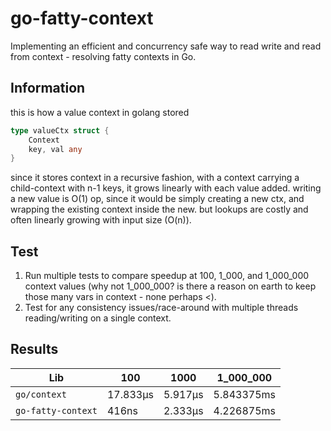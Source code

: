 # go-fatty-context
Implementing an efficient and concurrency safe way to read write and read from context - resolving fatty contexts in Go.

## Information
this is how a value context in golang stored
```go
type valueCtx struct {
	Context
	key, val any
}
```

since it stores context in a recursive fashion, with a context carrying a child-context with n-1 keys, it grows linearly with each value added. 
writing a new value is O(1) op, since it would be simply creating a new ctx, and wrapping the existing context inside the new. but lookups are costly and often linearly growing with input size (O(n)).

## Test
1. Run multiple tests to compare speedup at 100, 1_000, and 1_000_000 context values (why not 1_000_000? is there a reason on earth to keep those many vars in context - none perhaps <).
2. Test for any consistency issues/race-around with multiple threads reading/writing on a single context.

## Results

Lib               | 100     | 1000   | 1_000_000
------------------|---------|--------|------------
`go/context`      |17.833µs |5.917µs | 5.843375ms
`go-fatty-context`|416ns    |2.333µs | 4.226875ms

